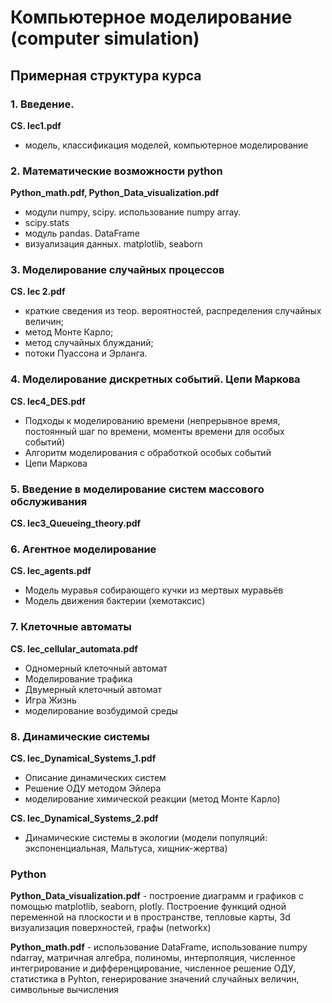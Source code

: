 # Компьютерное моделирование (computer simulation)

## Примерная структура курса

### 1. Введение. 
**CS. lec1.pdf**
* модель, классификация моделей, компьютерное моделирование

### 2. Математические возможности python
**Python_math.pdf, Python_Data_visualization.pdf**
* модули numpy, scipy. использование numpy array. 
* scipy.stats
* модуль pandas. DataFrame
* визуализация данных. matplotlib, seaborn

### 3. Моделирование случайных процессов
**CS. lec 2.pdf** 
* краткие сведения из теор. вероятностей, распределения случайных величин; 
* метод Монте Карло; 
* метод случайных блужданий; 
* потоки Пуассона и Эрланга.


### 4. Моделирование дискретных событий. Цепи Маркова
**CS. lec4_DES.pdf**
* Подходы к моделированию времени (непрерывное время, постоянный шаг по времени, моменты времени для особых событий)
* Алгоритм моделирования с обработкой особых событий
* Цепи Маркова


### 5. Введение в моделирование систем массового обслуживания
**CS. lec3_Queueing_theory.pdf**


### 6. Агентное моделирование
**CS. lec_agents.pdf**
* Модель муравья собирающего кучки из мертвых муравьёв
* Модель движения бактерии (хемотаксис)


### 7. Клеточные автоматы
**CS. lec_cellular_automata.pdf**
* Одномерный клеточный автомат
* Моделирование трафика
* Двумерный клеточный автомат
* Игра Жизнь
* моделирование возбудимой среды


### 8. Динамические системы
**CS. lec_Dynamical_Systems_1.pdf**
* Описание динамических систем
* Решение ОДУ методом Эйлера
* моделирование химической реакции (метод Монте Карло)

**CS. lec_Dynamical_Systems_2.pdf**
* Динамические системы в экологии (модели популяций: экспоненциальная, Мальтуса, хищник-жертва)

### Python

**Python_Data_visualization.pdf** - построение диаграмм и графиков с помощью matplotlib, seaborn, plotly. Построение функций одной переменной на плоскости и в пространстве, тепловые карты, 3d визуализация поверхностей, графы (networkx)

**Python_math.pdf** - использование DataFrame, использование numpy ndarray, матричная алгебра, полиномы, интерполяция, численное интегрирование и дифференцирование, численное решение ОДУ, статистика в Pyhton, генерирование значений случайных величин, символьные вычисления

